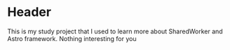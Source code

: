 # Header
This is my study project that I used to learn more about SharedWorker and Astro framework. Nothing interesting for you
